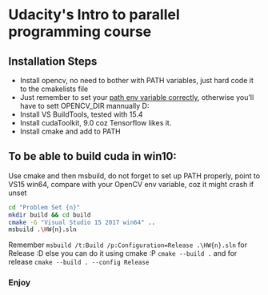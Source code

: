 # Udacity's Intro to parallel programming course

## Installation Steps
+ Install opencv, no need to bother with PATH variables, just hard code it to the cmakelists file
+ Just remember to set your [path env variable correctly](https://docs.opencv.org/2.4/doc/tutorials/introduction/windows_install/windows_install.html#windowssetpathandenviromentvariable), otherwise you'll have to sett OPENCV_DIR mannually D:
+ Install VS BuildTools, tested with 15.4
+ Install cudaToolkit, 9.0 coz Tensorflow likes it.
+ Install cmake and add to PATH

## To be able to build cuda in win10:
Use cmake and then msbuild, do not forget to set up PATH properly, point to VS15 win64, compare with your OpenCV env variable, coz it might crash if unset
```bash
cd "Problem Set {n}"
mkdir build && cd build
cmake -G "Visual Studio 15 2017 win64" ..
msbuild .\HW{n}.sln
```

Remember `msbuild /t:Build /p:Configuration=Release .\HW{n}.sln` for Release :D
else you can do it using cmake :P `cmake --build .` and for release `cmake --build . --config Release`

### Enjoy
